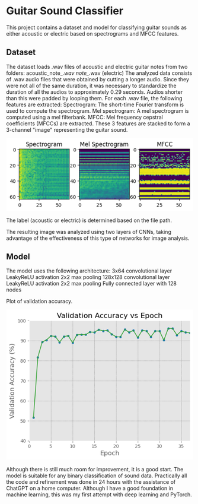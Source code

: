 # Guitar Sound Classifier

This project contains a dataset and model for classifying guitar sounds as either acoustic or electric based on spectrograms and MFCC features.
## Dataset
The dataset loads .wav files of acoustic and electric guitar notes from two folders:
acoustic_note_*.wav
note_*.wav (electric)
The analyzed data consists of .wav audio files that were obtained by cutting a longer audio. Since they were not all of the same duration, it was necessary to standardize the duration of all the audios to approximately 0.29 seconds. Audios shorter than this were padded by looping them.
For each .wav file, the following features are extracted:
Spectrogram: The short-time Fourier transform is used to compute the spectrogram.
Mel spectrogram: A mel spectrogram is computed using a mel filterbank.
MFCC: Mel frequency cepstral coefficients (MFCCs) are extracted.
These 3 features are stacked to form a 3-channel "image" representing the guitar sound.

![Diagrama del modelo](https://raw.githubusercontent.com/MaximoAPS/guitar_sound_classifier/main/Data%20Image.png)


The label (acoustic or electric) is determined based on the file path.

The resulting image was analyzed using two layers of CNNs, taking advantage of the effectiveness of this type of networks for image analysis.

## Model
The model uses the following architecture:
3x64 convolutional layer
LeakyReLU activation
2x2 max pooling
128x128 convolutional layer
LeakyReLU activation
2x2 max pooling
Fully connected layer with 128 nodes

Plot of validation accuracy.

![Diagrama del modelo](https://raw.githubusercontent.com/MaximoAPS/guitar_sound_classifier/main/Validation%20Accuracy.png)

Although there is still much room for improvement, it is a good start. The model is suitable for any binary classification of sound data. Practically all the code and refinement was done in 24 hours with the assistance of ChatGPT on a home computer.
Although I have a good foundation in machine learning, this was my first attempt with deep learning and PyTorch.
